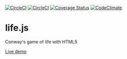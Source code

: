 [![CircleCI](https://circleci.com/gh/erenard/life.js.svg?style=svg)](https://circleci.com/gh/erenard/life.js)
[![CircleCI](https://img.shields.io/circleci/project/github/erenard/life.js.svg)](https://circleci.com/gh/erenard/life.js)
[![Coverage Status](https://coveralls.io/repos/github/erenard/life.js/badge.svg)](https://coveralls.io/github/erenard/life.js)
[![CodeClimate](http://img.shields.io/codeclimate/github/erenard/life.js.svg)](https://codeclimate.com/github/erenard/life.js)

life.js
=======

Conway's game of life with HTML5

[Live demo](https://erenard.github.io/life.js/ "Life demo")
